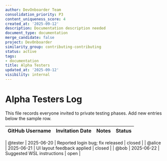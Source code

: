 ```yaml
---
author: DevOnboarder Team
consolidation_priority: P3
content_uniqueness_score: 4
created_at: '2025-09-12'
description: Documentation description needed
document_type: documentation
merge_candidate: false
project: DevOnboarder
similarity_group: contributing-contributing
status: active
tags:
- documentation
title: Alpha Testers
updated_at: '2025-09-12'
visibility: internal
---
```


# Alpha Testers Log

This file records everyone invited to private testing phases. Add new entries below the sample row.

| GitHub Username | Invitation Date | Notes                            | Status |
| --------------- | --------------- | -------------------------------- | ------ |

| @tester         | 2025-06-20      | Reported login bug; fix released | closed |
| @alice          | 2025-06-21      | UI layout feedback applied       | closed |
| @bob            | 2025-06-22      | Suggested WSL instructions       | open   |
